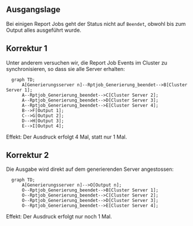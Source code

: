 ## Ausgangslage

Bei einigen Report Jobs geht der Status nicht auf `Beendet`, obwohl bis zum Output alles ausgeführt wurde.


## Korrektur 1

Unter anderem versuchen wir, die Report Job Events im Cluster zu synchronisieren, so dass sie alle Server erhalten:

```mermaid
  graph TD;
      A[Generierungsserver n]--Rptjob_Generierung_beendet-->B[Cluster Server 1];
      A--Rptjob_Generierung_beendet-->C[Cluster Server 2];
      A--Rptjob_Generierung_beendet-->D[Cluster Server 3];
      A--Rptjob_Generierung_beendet-->E[Cluster Server 4];
      B-->F[Output 1];
      C-->G[Output 2];
      D-->H[Output 3];
      E-->I[Output 4];
```

Effekt: Der Ausdruck erfolgt 4 Mal, statt nur 1 Mal.


## Korrektur 2

Die Ausgabe wird direkt auf dem generierenden Server angestossen:


```mermaid
  graph TD;
      A[Generierungsserver n]-->O[Output n];
      O--Rptjob_Generierung_beendet-->B[Cluster Server 1];
      O--Rptjob_Generierung_beendet-->C[Cluster Server 2];
      O--Rptjob_Generierung_beendet-->D[Cluster Server 3];
      O--Rptjob_Generierung_beendet-->E[Cluster Server 4];
```

Effekt: Der Ausdruck erfolgt nur noch 1 Mal.
